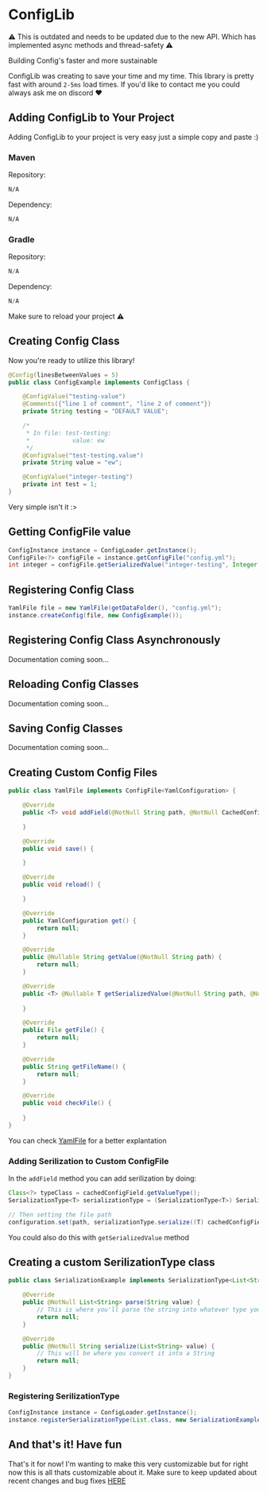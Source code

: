 # ConfigLib
:warning: This is outdated and needs to be updated due to the new API. Which has implemented async methods and thread-safety :warning:

Building Config's faster and more sustainable

ConfigLib was creating to save your time and my time. This library is pretty fast with around `2-5ms` load times.
If you'd like to contact me you could always ask me on discord ❤️

## Adding ConfigLib to Your Project
Adding ConfigLib to your project is very easy just a simple copy and paste :)
### Maven
Repository:
```xml
N/A
```

Dependency:
```xml
N/A
```
### Gradle
Repository:
```gradle
N/A
```

Dependency:
```gradle
N/A
```
Make sure to reload your project ⚠️

## Creating Config Class
Now you're ready to utilize this library!
```java
@Config(linesBetweenValues = 5)
public class ConfigExample implements ConfigClass {

    @ConfigValue("testing-value")
    @Comments({"line 1 of comment", "line 2 of comment"})
    private String testing = "DEFAULT VALUE";

    /*
     * In file: test-testing:
     *            value: ew
     */
    @ConfigValue("test-testing.value")
    private String value = "ew";

    @ConfigValue("integer-testing")
    private int test = 1;
}
```
Very simple isn't it :>
## Getting ConfigFile value
```java
ConfigInstance instance = ConfigLoader.getInstance();
ConfigFile<?> configFile = instance.getConfigFile("config.yml");
int integer = configFile.getSerializedValue("integer-testing", Integer.class);
```
## Registering Config Class
```java
YamlFile file = new YamlFile(getDataFolder(), "config.yml");
instance.createConfig(file, new ConfigExample());
```
## Registering Config Class Asynchronously
Documentation coming soon...
## Reloading Config Classes
Documentation coming soon...
## Saving Config Classes
Documentation coming soon...
## Creating Custom Config Files
```java
public class YamlFile implements ConfigFile<YamlConfiguration> {

    @Override
    public <T> void addField(@NotNull String path, @NotNull CachedConfigField<?> cachedConfigField, @NotNull Class<T> Clazz) {

    }

    @Override
    public void save() {

    }

    @Override
    public void reload() {

    }

    @Override
    public YamlConfiguration get() {
        return null;
    }

    @Override
    public @Nullable String getValue(@NotNull String path) {
        return null;
    }

    @Override
    public <T> @Nullable T getSerializedValue(@NotNull String path, @NotNull Class<T> type) {
        
    }

    @Override
    public File getFile() {
        return null;
    }

    @Override
    public String getFileName() {
        return null;
    }

    @Override
    public void checkFile() {
        
    }
}
```
You can check [YamlFile](https://github.com/Outspending/ConfigLib/blob/main/src/main/java/me/outspending/configlib/files/YamlFile.java) for a better explantation
### Adding Serilization to Custom ConfigFile
In the `addField` method you can add serilization by doing:
```java
Class<?> typeClass = cachedConfigField.getValueType();
SerializationType<T> serializationType = (SerializationType<T>) SerializationHandler.getSerializationType(typeClass);

// Then setting the file path
configuration.set(path, serializationType.serialize((T) cachedConfigField.getValue()));
```
You could also do this with `getSerializedValue` method
## Creating a custom SerilizationType class
```java
public class SerializationExample implements SerializationType<List<String>> {

    @Override
    public @NotNull List<String> parse(String value) {
        // This is where you'll parse the string into whatever type you pick
        return null;
    }

    @Override
    public @NotNull String serialize(List<String> value) {
        // This will be where you convert it into a String
        return null;
    }
}
```
### Registering SerilizationType
```java
ConfigInstance instance = ConfigLoader.getInstance();
instance.registerSerializationType(List.class, new SerializationExample());
```
And that's it! Have fun
---

That's it for now! I'm wanting to make this very customizable but for right now this is all thats customizable about it. 
Make sure to keep updated about recent changes and bug fixes [HERE](https://github.com/Outspending/ConfigLib/releases)
